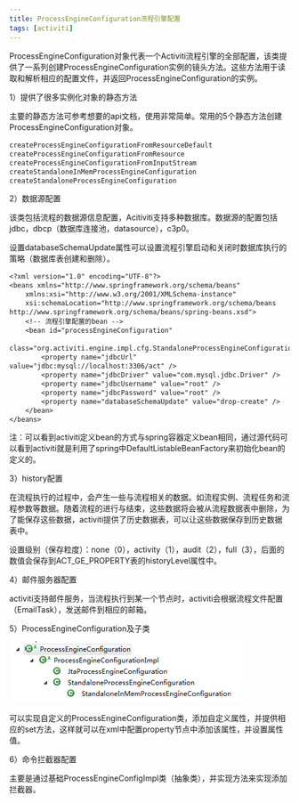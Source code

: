 ```yaml
---
title: ProcessEngineConfiguration流程引擎配置
tags: [activiti]
---
```


ProcessEngineConfiguration对象代表一个Activiti流程引擎的全部配置，该类提供了一系列创建ProcessEngineConfiguration实例的镜头方法。这些方法用于读取和解析相应的配置文件，并返回ProcessEngineConfiguration的实例。

1）提供了很多实例化对象的静态方法

主要的静态方法可参考想要的api文档，使用非常简单。常用的5个静态方法创建ProcessEngineConfiguration对象。

```
createProcessEngineConfigurationFromResourceDefault
createProcessEngineConfigurationFromResource
createProcessEngineConfigurationFromInputStream
createStandaloneInMemProcessEngineConfiguration
createStandaloneProcessEngineConfiguration
```

2）数据源配置

该类包括流程的数据源信息配置，Acitiviti支持多种数据库。数据源的配置包括jdbc，dbcp（数据库连接池，datasource），c3p0。

设置databaseSchemaUpdate属性可以设置流程引擎启动和关闭时数据库执行的策略（数据库表创建和删除）。

```
<?xml version="1.0" encoding="UTF-8"?>
<beans xmlns="http://www.springframework.org/schema/beans"
    xmlns:xsi="http://www.w3.org/2001/XMLSchema-instance"
    xsi:schemaLocation="http://www.springframework.org/schema/beans   http://www.springframework.org/schema/beans/spring-beans.xsd">
    <!-- 流程引擎配置的bean -->
    <bean id="processEngineConfiguration"
        class="org.activiti.engine.impl.cfg.StandaloneProcessEngineConfiguration">
        <property name="jdbcUrl" value="jdbc:mysql://localhost:3306/act" />
        <property name="jdbcDriver" value="com.mysql.jdbc.Driver" />
        <property name="jdbcUsername" value="root" />
        <property name="jdbcPassword" value="root" />
        <property name="databaseSchemaUpdate" value="drop-create" />
    </bean>
</beans>
```

注：可以看到activiti定义bean的方式与spring容器定义bean相同，通过源代码可以看到activiti就是利用了spring中DefaultListableBeanFactory来初始化bean的定义的。

3）history配置

在流程执行的过程中，会产生一些与流程相关的数据。如流程实例、流程任务和流程参数等数据。随着流程的进行与结束，这些数据将会被从流程数据表中删除，为了能保存这些数据，activiti提供了历史数据表，可以让这些数据保存到历史数据表中。

设置级别（保存粒度）：none（0），activity（1），audit（2），full（3），后面的数值会保存到ACT_GE_PROPERTY表的historyLevel属性中。

4）邮件服务器配置

activiti支持邮件服务，当流程执行到某一个节点时，activiti会根据流程文件配置（EmailTask），发送邮件到相应的邮箱。

5）ProcessEngineConfiguration及子类

![](/images/book/workflow/activiti/api/processEngineConfig_subimpl.png)

可以实现自定义的ProcessEngineConfiguration类，添加自定义属性，并提供相应的set方法，这样就可以在xml中配置property节点中添加该属性，并设置属性值。

6）命令拦截器配置

主要是通过基础ProcessEngineConfigImpl类（抽象类），并实现方法来实现添加拦截器。
